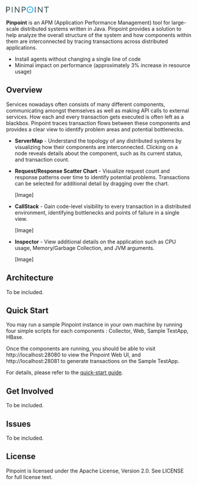 ![Pinpoint](web/src/main/webapp/images/logo.png)

**Pinpoint** is an APM (Application Performance Management) tool for large-scale distributed systems written in Java. Pinpoint provides a solution to help analyze the overall structure of the system and how components within them are interconnected by tracing transactions across distributed applications.

* Install agents without changing a single line of code
* Minimal impact on performance (approximately 3% increase in resource usage)

## Overview
Services nowadays often consists of many different components, communicating amongst themselves as well as making API calls to external services. How each and every transaction gets executed is often left as a blackbox. Pinpoint traces transaction flows between these components and provides a clear view to identify problem areas and potential bottlenecks.

* **ServerMap** - Understand the topology of any distributed systems by visualizing how their components are interconnected. Clicking on a node reveals details about the component, such as its current status, and transaction count.
* **Request/Response Scatter Chart** - Visualize request count and response patterns over time to identify potential problems. Transactions can be selected for additional detail by dragging over the chart.
 
  [Image]

* **CallStack** - Gain code-level visibility to every transaction in a distributed environment, identifying bottlenecks and points of failure in a single view.

  [Image]
  
* **Inspector** - View additional details on the application such as CPU usage, Memory/Garbage Collection, and JVM arguments.

  [Image]
  
## Architecture
To be included.

## Quick Start
You may run a sample Pinpoint instance in your own machine by running four simple scripts for each components : Collector, Web, Sample TestApp, HBase.

Once the components are running, you should be able to visit http://localhost:28080 to view the Pinpoint Web UI, and http://localhost:28081 to generate transactions on the Sample TestApp.

For details, please refer to the [quick-start guide](quickstart/README.md "Pinpoint quick-start guide").

## Get Involved
To be included.

## Issues
To be included.

## License
Pinpoint is licensed under the Apache License, Version 2.0. See LICENSE for full license text.
